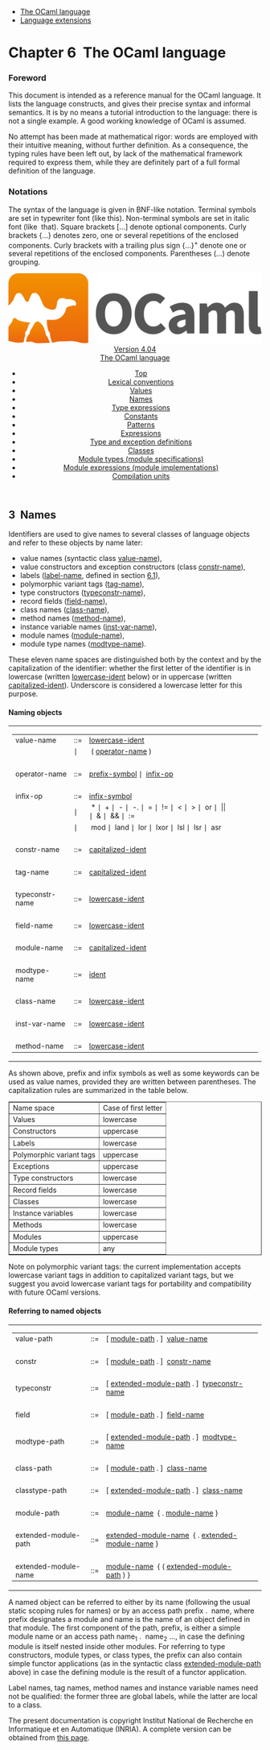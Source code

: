<!-- ((! set title Manual !)) ((! set documentation !)) ((! set manual !)) ((! set nobreadcrumb !)) -->
<div class="manual content"><ul class="part_menu"><li class="active"><a href="language.html">The OCaml language</a></li><li><a href="extn.html">Language extensions</a></li></ul>




<h1 class="chapter" id="sec59"><span>Chapter 6</span>&nbsp;&nbsp;The OCaml language</h1>
<p> <a id="c:refman"></a>

</p><h3 class="subsection" id="sec60">Foreword</h3>
<p>This document is intended as a reference manual for the OCaml
language. It lists the language constructs, and gives their precise
syntax and informal semantics. It is by no means a tutorial
introduction to the language: there is not a single example. A good
working knowledge of OCaml is assumed.</p><p>No attempt has been made at mathematical rigor: words are employed
with their intuitive meaning, without further definition. As a
consequence, the typing rules have been left out, by lack of the
mathematical framework required to express them, while they are
definitely part of a full formal definition of the language.</p><h3 class="subsection" id="sec61">Notations</h3>
<p>The syntax of the language is given in BNF-like notation. Terminal
symbols are set in typewriter font (<span class="c004"><span class="c006">like</span> <span class="c006">this</span></span>).
Non-terminal symbols are set in italic font (<span class="c013">like</span> &nbsp;<span class="c013">that</span>).
Square brackets […] denote optional components. Curly brackets
{…} denotes zero, one or several repetitions of the enclosed
components. Curly brackets with a trailing plus sign {…}<sup>+</sup>
denote one or several repetitions of the enclosed components.
Parentheses (…) denote grouping.</p><header><nav class="toc brand"><a class="brand" href="https://ocaml.org/"><img src="colour-logo-gray.svg" class="svg" alt="OCaml"></a></nav><nav class="toc"><div class="toc_version"><a href="/docs" id="version-select">Version 4.04</a></div><div class="toc_title"><a href="#">The OCaml language</a></div><ul><li class="top"><a href="#">Top</a></li>
<li><a href="lex.html#start-section">Lexical conventions</a>
</li><li><a href="values.html#start-section">Values</a>
</li><li><a href="names.html#start-section">Names</a>
</li><li><a href="types.html#start-section">Type expressions</a>
</li><li><a href="const.html#start-section">Constants</a>
</li><li><a href="patterns.html#start-section">Patterns</a>
</li><li><a href="expr.html#start-section">Expressions</a>
</li><li><a href="typedecl.html#start-section">Type and exception definitions</a>
</li><li><a href="classes.html#start-section">Classes</a>
</li><li><a href="modtypes.html#start-section">Module types (module specifications)</a>
</li><li><a href="modules.html#start-section">Module expressions (module implementations)</a>
</li><li><a href="compunit.html#start-section">Compilation units</a>
</li></ul></nav></header><a id="start-section"></a><section id="section">




<h2 class="section" id="sec88">3&nbsp;&nbsp;Names</h2>
<p> <a id="s:names"></a>

</p><p>Identifiers are used to give names to several classes of language
objects and refer to these objects by name later:
</p><ul class="itemize"><li class="li-itemize">
value names (syntactic class <a class="syntax" href="#value-name"><span class="c013">value-name</span></a>),
</li><li class="li-itemize">value constructors and exception constructors (class <a class="syntax" href="#constr-name"><span class="c013">constr-name</span></a>),
</li><li class="li-itemize">labels (<a class="syntax" href="lex.html#label-name"><span class="c013">label-name</span></a>, defined in section&nbsp;<a href="lex.html#s%3Alabelname">6.1</a>),
</li><li class="li-itemize">polymorphic variant tags (<a class="syntax" href="#tag-name"><span class="c013">tag-name</span></a>),
</li><li class="li-itemize">type constructors (<a class="syntax" href="#typeconstr-name"><span class="c013">typeconstr-name</span></a>),
</li><li class="li-itemize">record fields (<a class="syntax" href="#field-name"><span class="c013">field-name</span></a>),
</li><li class="li-itemize">class names (<a class="syntax" href="#class-name"><span class="c013">class-name</span></a>),
</li><li class="li-itemize">method names (<a class="syntax" href="#method-name"><span class="c013">method-name</span></a>),
</li><li class="li-itemize">instance variable names (<a class="syntax" href="#inst-var-name"><span class="c013">inst-var-name</span></a>),
</li><li class="li-itemize">module names (<a class="syntax" href="#module-name"><span class="c013">module-name</span></a>),
</li><li class="li-itemize">module type names (<a class="syntax" href="#modtype-name"><span class="c013">modtype-name</span></a>).
</li></ul><p>
These eleven name spaces are distinguished both by the context and by the
capitalization of the identifier: whether the first letter of the
identifier is in lowercase (written <a class="syntax" href="lex.html#lowercase-ident"><span class="c013">lowercase-ident</span></a> below) or in
uppercase (written <a class="syntax" href="lex.html#capitalized-ident"><span class="c013">capitalized-ident</span></a>). Underscore is considered a
lowercase letter for this purpose.</p><h4 class="subsubsection" id="sec89">Naming objects</h4>
<p>
<a id="hevea_manual.kwd0"></a>
<a id="hevea_manual.kwd1"></a>
<a id="hevea_manual.kwd2"></a>
<a id="hevea_manual.kwd3"></a>
<a id="hevea_manual.kwd4"></a>
<a id="hevea_manual.kwd5"></a>
<a id="hevea_manual.kwd6"></a></p><table class="display dcenter"><tbody><tr class="c022"><td class="dcell"><table class="c001 cellpading0"><tbody><tr><td class="c021">
<a class="syntax" id="value-name"><span class="c013">value-name</span></a></td><td class="c018">::=</td><td class="c020">
<a class="syntax" href="lex.html#lowercase-ident"><span class="c013">lowercase-ident</span></a>
&nbsp;</td></tr>
<tr><td class="c021">&nbsp;</td><td class="c018">∣</td><td class="c020">&nbsp;<span class="c007">(</span>&nbsp;<a class="syntax" href="#operator-name"><span class="c013">operator-name</span></a>&nbsp;<span class="c007">)</span>
&nbsp;</td></tr>
<tr><td class="c021">&nbsp;</td></tr>
<tr><td class="c021">
<a class="syntax" id="operator-name"><span class="c013">operator-name</span></a></td><td class="c018">::=</td><td class="c020">
<a class="syntax" href="lex.html#prefix-symbol"><span class="c013">prefix-symbol</span></a>&nbsp;∣&nbsp;&nbsp;<a class="syntax" href="#infix-op"><span class="c013">infix-op</span></a>
&nbsp;</td></tr>
<tr><td class="c021">&nbsp;</td></tr>
<tr><td class="c021">
<a class="syntax" id="infix-op"><span class="c013">infix-op</span></a></td><td class="c018">::=</td><td class="c020">
<a class="syntax" href="lex.html#infix-symbol"><span class="c013">infix-symbol</span></a>
&nbsp;</td></tr>
<tr><td class="c021">&nbsp;</td><td class="c018">∣</td><td class="c020">&nbsp;<span class="c007">*</span>&nbsp;∣&nbsp;&nbsp;<span class="c007">+</span>&nbsp;∣&nbsp;&nbsp;<span class="c007">-</span>&nbsp;∣&nbsp;&nbsp;<span class="c007">-.</span>&nbsp;∣&nbsp;&nbsp;<span class="c007">=</span>&nbsp;∣&nbsp;&nbsp;<span class="c007">!=</span>&nbsp;∣&nbsp;&nbsp;<span class="c007">&lt;</span>&nbsp;∣&nbsp;&nbsp;<span class="c007">&gt;</span>&nbsp;∣&nbsp;&nbsp;<span class="c007">or</span>&nbsp;∣&nbsp;&nbsp;<span class="c007">||</span>
∣&nbsp;&nbsp;<span class="c007">&amp;</span>&nbsp;∣&nbsp;&nbsp;<span class="c007">&amp;&amp;</span>&nbsp;∣&nbsp;&nbsp;<span class="c007">:=</span>
&nbsp;</td></tr>
<tr><td class="c021">&nbsp;</td><td class="c018">∣</td><td class="c020">&nbsp;<span class="c007">mod</span>&nbsp;∣&nbsp;&nbsp;<span class="c007">land</span>&nbsp;∣&nbsp;&nbsp;<span class="c007">lor</span>&nbsp;∣&nbsp;&nbsp;<span class="c007">lxor</span>&nbsp;∣&nbsp;&nbsp;<span class="c007">lsl</span>&nbsp;∣&nbsp;&nbsp;<span class="c007">lsr</span>&nbsp;∣&nbsp;&nbsp;<span class="c007">asr</span>
&nbsp;</td></tr>
<tr><td class="c021">&nbsp;</td></tr>
<tr><td class="c021">
<a class="syntax" id="constr-name"><span class="c013">constr-name</span></a></td><td class="c018">::=</td><td class="c020">
<a class="syntax" href="lex.html#capitalized-ident"><span class="c013">capitalized-ident</span></a>
&nbsp;</td></tr>
<tr><td class="c021">&nbsp;</td></tr>
<tr><td class="c021">
<a class="syntax" id="tag-name"><span class="c013">tag-name</span></a></td><td class="c018">::=</td><td class="c020">
<a class="syntax" href="lex.html#capitalized-ident"><span class="c013">capitalized-ident</span></a>
&nbsp;</td></tr>
<tr><td class="c021">&nbsp;</td></tr>
<tr><td class="c021">
<a class="syntax" id="typeconstr-name"><span class="c013">typeconstr-name</span></a></td><td class="c018">::=</td><td class="c020">
<a class="syntax" href="lex.html#lowercase-ident"><span class="c013">lowercase-ident</span></a>
&nbsp;</td></tr>
<tr><td class="c021">&nbsp;</td></tr>
<tr><td class="c021">
<a class="syntax" id="field-name"><span class="c013">field-name</span></a></td><td class="c018">::=</td><td class="c020">
<a class="syntax" href="lex.html#lowercase-ident"><span class="c013">lowercase-ident</span></a>
&nbsp;</td></tr>
<tr><td class="c021">&nbsp;</td></tr>
<tr><td class="c021">
<a class="syntax" id="module-name"><span class="c013">module-name</span></a></td><td class="c018">::=</td><td class="c020">
<a class="syntax" href="lex.html#capitalized-ident"><span class="c013">capitalized-ident</span></a>
&nbsp;</td></tr>
<tr><td class="c021">&nbsp;</td></tr>
<tr><td class="c021">
<a class="syntax" id="modtype-name"><span class="c013">modtype-name</span></a></td><td class="c018">::=</td><td class="c020">
<a class="syntax" href="lex.html#ident"><span class="c013">ident</span></a>
&nbsp;</td></tr>
<tr><td class="c021">&nbsp;</td></tr>
<tr><td class="c021">
<a class="syntax" id="class-name"><span class="c013">class-name</span></a></td><td class="c018">::=</td><td class="c020">
<a class="syntax" href="lex.html#lowercase-ident"><span class="c013">lowercase-ident</span></a>
&nbsp;</td></tr>
<tr><td class="c021">&nbsp;</td></tr>
<tr><td class="c021">
<a class="syntax" id="inst-var-name"><span class="c013">inst-var-name</span></a></td><td class="c018">::=</td><td class="c020">
<a class="syntax" href="lex.html#lowercase-ident"><span class="c013">lowercase-ident</span></a>
&nbsp;</td></tr>
<tr><td class="c021">&nbsp;</td></tr>
<tr><td class="c021">
<a class="syntax" id="method-name"><span class="c013">method-name</span></a></td><td class="c018">::=</td><td class="c020">
<a class="syntax" href="lex.html#lowercase-ident"><span class="c013">lowercase-ident</span></a>
</td></tr>
</tbody></table></td></tr>
</tbody></table><p>
As shown above, prefix and infix symbols as well as some keywords can
be used as value names, provided they are written between parentheses.
The capitalization rules are summarized in the table below.</p><div class="center"><table class="c000 cellpadding1" border="1"><tbody><tr><td class="c017"><span class="c016">Name space</span></td><td class="c017"><span class="c016">Case of first letter</span> </td></tr>
<tr><td class="c019">
Values</td><td class="c019">lowercase </td></tr>
<tr><td class="c019">Constructors</td><td class="c019">uppercase </td></tr>
<tr><td class="c019">Labels</td><td class="c019">lowercase </td></tr>
<tr><td class="c019">Polymorphic variant tags</td><td class="c019">uppercase </td></tr>
<tr><td class="c019">Exceptions</td><td class="c019">uppercase </td></tr>
<tr><td class="c019">Type constructors</td><td class="c019">lowercase </td></tr>
<tr><td class="c019">Record fields</td><td class="c019">lowercase </td></tr>
<tr><td class="c019">Classes</td><td class="c019">lowercase </td></tr>
<tr><td class="c019">Instance variables</td><td class="c019">lowercase </td></tr>
<tr><td class="c019">Methods</td><td class="c019">lowercase </td></tr>
<tr><td class="c019">Modules</td><td class="c019">uppercase </td></tr>
<tr><td class="c019">Module types</td><td class="c019">any </td></tr>
</tbody></table></div><p><span class="c012">Note on polymorphic variant tags:</span> the current implementation accepts
lowercase variant tags in addition to capitalized variant tags, but we
suggest you avoid lowercase variant tags for portability and
compatibility with future OCaml versions.</p><h4 class="subsubsection" id="sec90">Referring to named objects</h4>
<table class="display dcenter"><tbody><tr class="c022"><td class="dcell"><table class="c001 cellpading0"><tbody><tr><td class="c021">
<a class="syntax" id="value-path"><span class="c013">value-path</span></a></td><td class="c018">::=</td><td class="c020">
[&nbsp;<a class="syntax" href="#module-path"><span class="c013">module-path</span></a>&nbsp;<span class="c007">.</span>&nbsp;]&nbsp;&nbsp;<a class="syntax" href="#value-name"><span class="c013">value-name</span></a>
&nbsp;</td></tr>
<tr><td class="c021">&nbsp;</td></tr>
<tr><td class="c021">
<a class="syntax" id="constr"><span class="c013">constr</span></a></td><td class="c018">::=</td><td class="c020">
[&nbsp;<a class="syntax" href="#module-path"><span class="c013">module-path</span></a>&nbsp;<span class="c007">.</span>&nbsp;]&nbsp;&nbsp;<a class="syntax" href="#constr-name"><span class="c013">constr-name</span></a>
&nbsp;</td></tr>
<tr><td class="c021">&nbsp;</td></tr>
<tr><td class="c021">
<a class="syntax" id="typeconstr"><span class="c013">typeconstr</span></a></td><td class="c018">::=</td><td class="c020">
[&nbsp;<a class="syntax" href="#extended-module-path"><span class="c013">extended-module-path</span></a>&nbsp;<span class="c007">.</span>&nbsp;]&nbsp;&nbsp;<a class="syntax" href="#typeconstr-name"><span class="c013">typeconstr-name</span></a>
&nbsp;</td></tr>
<tr><td class="c021">&nbsp;</td></tr>
<tr><td class="c021">
<a class="syntax" id="field"><span class="c013">field</span></a></td><td class="c018">::=</td><td class="c020">
[&nbsp;<a class="syntax" href="#module-path"><span class="c013">module-path</span></a>&nbsp;<span class="c007">.</span>&nbsp;]&nbsp;&nbsp;<a class="syntax" href="#field-name"><span class="c013">field-name</span></a>
&nbsp;</td></tr>
<tr><td class="c021">&nbsp;</td></tr>
<tr><td class="c021">
<a class="syntax" id="modtype-path"><span class="c013">modtype-path</span></a></td><td class="c018">::=</td><td class="c020">
[&nbsp;<a class="syntax" href="#extended-module-path"><span class="c013">extended-module-path</span></a>&nbsp;<span class="c007">.</span>&nbsp;]&nbsp;&nbsp;<a class="syntax" href="#modtype-name"><span class="c013">modtype-name</span></a>
&nbsp;</td></tr>
<tr><td class="c021">&nbsp;</td></tr>
<tr><td class="c021">
<a class="syntax" id="class-path"><span class="c013">class-path</span></a></td><td class="c018">::=</td><td class="c020">
[&nbsp;<a class="syntax" href="#module-path"><span class="c013">module-path</span></a>&nbsp;<span class="c007">.</span>&nbsp;]&nbsp;&nbsp;<a class="syntax" href="#class-name"><span class="c013">class-name</span></a>
&nbsp;</td></tr>
<tr><td class="c021">&nbsp;</td></tr>
<tr><td class="c021">
<a class="syntax" id="classtype-path"><span class="c013">classtype-path</span></a></td><td class="c018">::=</td><td class="c020">
[&nbsp;<a class="syntax" href="#extended-module-path"><span class="c013">extended-module-path</span></a>&nbsp;<span class="c007">.</span>&nbsp;]&nbsp;&nbsp;<a class="syntax" href="#class-name"><span class="c013">class-name</span></a>
&nbsp;</td></tr>
<tr><td class="c021">&nbsp;</td></tr>
<tr><td class="c021">
<a class="syntax" id="module-path"><span class="c013">module-path</span></a></td><td class="c018">::=</td><td class="c020">
<a class="syntax" href="#module-name"><span class="c013">module-name</span></a>&nbsp;&nbsp;{&nbsp;<span class="c007">.</span>&nbsp;<a class="syntax" href="#module-name"><span class="c013">module-name</span></a>&nbsp;}
&nbsp;</td></tr>
<tr><td class="c021">&nbsp;</td></tr>
<tr><td class="c021">
<a class="syntax" id="extended-module-path"><span class="c013">extended-module-path</span></a></td><td class="c018">::=</td><td class="c020">
<a class="syntax" href="#extended-module-name"><span class="c013">extended-module-name</span></a>&nbsp;&nbsp;{&nbsp;<span class="c007">.</span>&nbsp;<a class="syntax" href="#extended-module-name"><span class="c013">extended-module-name</span></a>&nbsp;}
&nbsp;</td></tr>
<tr><td class="c021">&nbsp;</td></tr>
<tr><td class="c021">
<a class="syntax" id="extended-module-name"><span class="c013">extended-module-name</span></a></td><td class="c018">::=</td><td class="c020">
<a class="syntax" href="#module-name"><span class="c013">module-name</span></a>&nbsp;&nbsp;{&nbsp;<span class="c007">(</span>&nbsp;<a class="syntax" href="#extended-module-path"><span class="c013">extended-module-path</span></a>&nbsp;<span class="c007">)</span>&nbsp;}
</td></tr>
</tbody></table></td></tr>
</tbody></table><p>A named object can be referred to either by its name (following the
usual static scoping rules for names) or by an access path <span class="c013">prefix</span> <span class="c007">.</span> &nbsp;<span class="c013">name</span>,
where <span class="c013">prefix</span> designates a module and <span class="c013">name</span> is the name of an object
defined in that module. The first component of the path, <span class="c013">prefix</span>, is
either a simple module name or an access path <span class="c013">name</span><sub>1</sub> <span class="c007">.</span> &nbsp;<span class="c013">name</span><sub>2</sub> …,
in case the defining module is itself nested inside other modules.
For referring to type constructors, module types, or class types,
the <span class="c013">prefix</span> can
also contain simple functor applications (as in the syntactic class
<a class="syntax" href="#extended-module-path"><span class="c013">extended-module-path</span></a> above) in case the defining module is the
result of a functor application.</p><p>Label names, tag names, method names and instance variable names need
not be qualified: the former three are global labels, while the latter
are local to a class.

</p>






</section><div class="copyright">The present documentation is copyright Institut National de Recherche en Informatique et en Automatique (INRIA). A complete version can be obtained from <a href="http://caml.inria.fr/pub/docs/manual-ocaml/">this page</a>.</div></div>